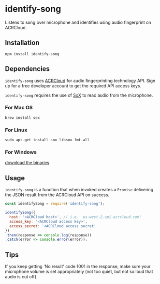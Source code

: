 # identify-song
Listens to song over microphone and identifies using audio fingerprint on ACRCloud.

## Installation
```
npm install identify-song
```

## Dependencies
`identify-song` uses [ACRCloud](https://www.acrcloud.com/) for audio fingerprinting technology API. Sign up for a free developer account to get the required API access keys.

`identify-song` requires the use of [SoX](http://sox.sourceforge.net) to read audio from the microphone.

### For Mac OS
`brew install sox`

### For Linux
`sudo apt-get install sox libsox-fmt-all`

### For Windows
[download the binaries](http://sourceforge.net/projects/sox/files/latest/download)

## Usage
`identify-song` is a function that when invoked creates a `Promise` delivering the JSON result from the ACRCloud API on success.

```js
const identifySong = require('identify-song');

identifySong({
  host: '<ACRCloud host>', // i.e. 'us-west-2.api.acrcloud.com'
  access_key: '<ACRCloud access key>',
  access_secret: '<ACRCloud access secret'
})
.then(response => console.log(response))
.catch(error => console.error(error));
```

## Tips
If you keep getting 'No result' code 1001 in the response, make sure your microphone volume is set appropriately (not too quiet, but not so loud that audio is cut off).
